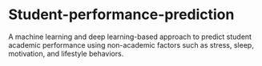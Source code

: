 # Student-performance-prediction
 A machine learning and deep learning-based approach to predict student academic performance using non-academic factors such as stress, sleep, motivation, and lifestyle behaviors.
